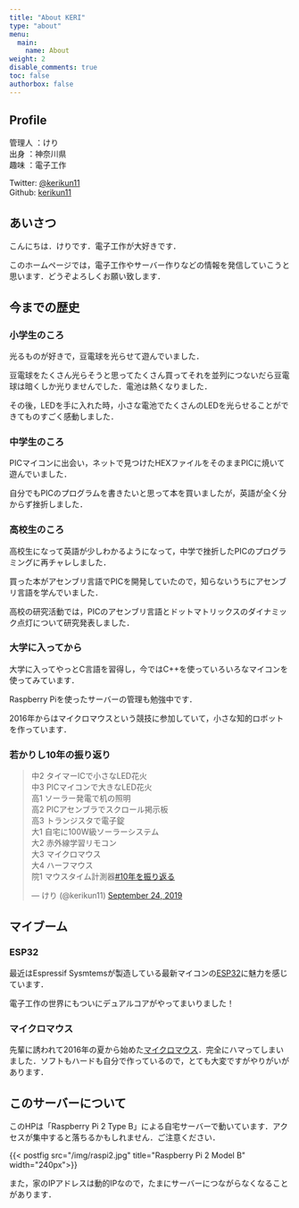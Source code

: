 ```yaml
---
title: "About KERI"
type: "about"
menu:
  main:
    name: About
weight: 2
disable_comments: true
toc: false
authorbox: false
---
```


## Profile

管理人	：けり  
出身	：神奈川県  
趣味	：電子工作  

Twitter: [@kerikun11](http://twitter.com/kerikun11)  
Github:  [kerikun11](http://github.com/kerikun11)

## あいさつ

こんにちは．けりです．電子工作が大好きです．

このホームページでは，電子工作やサーバー作りなどの情報を発信していこうと思います．どうぞよろしくお願い致します．

## 今までの歴史

### 小学生のころ

光るものが好きで，豆電球を光らせて遊んでいました．

豆電球をたくさん光らそうと思ってたくさん買ってそれを並列につないだら豆電球は暗くしか光りませんでした．電池は熱くなりました．

その後，LEDを手に入れた時，小さな電池でたくさんのLEDを光らせることができてものすごく感動しました．

### 中学生のころ

PICマイコンに出会い，ネットで見つけたHEXファイルをそのままPICに焼いて遊んでいました．

自分でもPICのプログラムを書きたいと思って本を買いましたが，英語が全く分からず挫折しました．

### 高校生のころ

高校生になって英語が少しわかるようになって，中学で挫折したPICのプログラミングに再チャレしました．

買った本がアセンブリ言語でPICを開発していたので，知らないうちにアセンブリ言語を学んでいました．

高校の研究活動では，PICのアセンブリ言語とドットマトリックスのダイナミック点灯について研究発表しました．

### 大学に入ってから

大学に入ってやっとC言語を習得し，今ではC++を使っていろいろなマイコンを使ってみています．

Raspberry Piを使ったサーバーの管理も勉強中です．

2016年からはマイクロマウスという競技に参加していて，小さな知的ロボットを作っています．

### 若かりし10年の振り返り

<blockquote class="twitter-tweet"><p lang="ja" dir="ltr">中2 タイマーICで小さなLED花火<br>中3 PICマイコンで大きなLED花火<br>高1 ソーラー発電で机の照明<br>高2 PICアセンブラでスクロール掲示板<br>高3 トランジスタで電子錠<br>大1 自宅に100W級ソーラーシステム<br>大2 赤外線学習リモコン<br>大3 マイクロマウス<br>大4 ハーフマウス<br>院1 マウスタイム計測器<a href="https://twitter.com/hashtag/10%E5%B9%B4%E3%82%92%E6%8C%AF%E3%82%8A%E8%BF%94%E3%82%8B?src=hash&amp;ref_src=twsrc%5Etfw">#10年を振り返る</a></p>&mdash; けり (@kerikun11) <a href="https://twitter.com/kerikun11/status/1176485703380692993?ref_src=twsrc%5Etfw">September 24, 2019</a></blockquote> <script async src="https://platform.twitter.com/widgets.js" charset="utf-8"></script>

## マイブーム

### ESP32

最近はEspressif Sysmtemsが製造している最新マイコンの[ESP32](http://espressif.com/en/products/hardware/esp32/overview)に魅力を感じています．

電子工作の世界にもついにデュアルコアがやってまいりました！

### マイクロマウス

先輩に誘われて2016年の夏から始めた[マイクロマウス](http://www.ntf.or.jp/mouse/)．完全にハマってしまいました．ソフトもハードも自分で作っているので，とても大変ですがやりがいがあります．

## このサーバーについて

このHPは「Raspberry Pi 2 Type B」による自宅サーバーで動いています．アクセスが集中すると落ちるかもしれません．ご注意ください．

<!-- {{< postfig src="/img/pine64.jpg" title="PINE64 A+" width="240px">}} -->
{{< postfig src="/img/raspi2.jpg" title="Raspberry Pi 2 Model B" width="240px">}}

また，家のIPアドレスは動的IPなので，たまにサーバーにつながらなくなることがあります．
